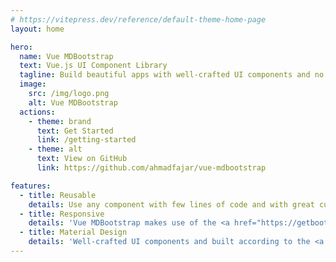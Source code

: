 ```yaml
---
# https://vitepress.dev/reference/default-theme-home-page
layout: home

hero:
  name: Vue MDBootstrap
  text: Vue.js UI Component Library
  tagline: Build beautiful apps with well-crafted UI components and no design skills required.
  image:
    src: /img/logo.png
    alt: Vue MDBootstrap
  actions:
    - theme: brand
      text: Get Started
      link: /getting-started
    - theme: alt
      text: View on GitHub
      link: https://github.com/ahmadfajar/vue-mdbootstrap

features:
  - title: Reusable
    details: Use any component with few lines of code and with great customization and very easy to use and understand.
  - title: Responsive
    details: 'Vue MDBootstrap makes use of the <a href="https://getbootstrap.com/" target="_blank">Bootstrap 5</a> css framework to support responsive pages.'
  - title: Material Design
    details: 'Well-crafted UI components and built according to the <a href="https://m3.material.io/" target="_blank">Google Material Design 3</a> specifications.'
---
```


<script setup>
import { onBeforeMount, onUnmounted } from 'vue';
import { useData } from 'vitepress'

onBeforeMount(() => {
  const { site, isDark } = useData();
  site.value.appearance = false;
  isDark.value = true;
  // localStorage.setItem('vitepress-theme-appearance', 'dark');
  document.documentElement.classList.add('dark', 'vpdoc-home');
});
onUnmounted(() => {
  document.documentElement.classList.remove('vpdoc-home');
});
</script>
